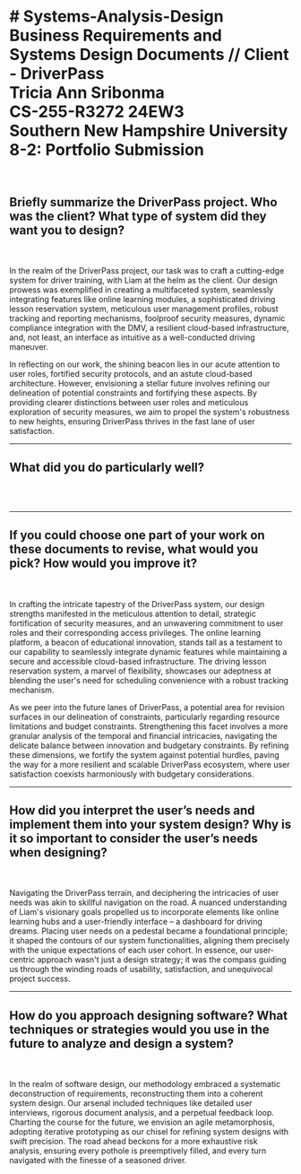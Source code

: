 <h1># Systems-Analysis-Design<br>
Business Requirements and Systems Design Documents // Client - DriverPass<br>
Tricia Ann Sribonma<br>
CS-255-R3272 24EW3<br>
Southern New Hampshire University<br>
8-2: Portfolio Submission<br><br></h1>


<h2><b>Briefly summarize the DriverPass project. Who was the client? What type of system did they want you to design?</b></h2><br><br>
In the realm of the DriverPass project, our task was to craft a cutting-edge system for driver training, with Liam at the helm as the client. Our design prowess was exemplified in creating a multifaceted system, seamlessly integrating features like online learning modules, a sophisticated driving lesson reservation system, meticulous user management profiles, robust tracking and reporting mechanisms, foolproof security measures, dynamic compliance integration with the DMV, a resilient cloud-based infrastructure, and, not least, an interface as intuitive as a well-conducted driving maneuver.

In reflecting on our work, the shining beacon lies in our acute attention to user roles, fortified security protocols, and an astute cloud-based architecture. However, envisioning a stellar future involves refining our delineation of potential constraints and fortifying these aspects. By providing clearer distinctions between user roles and meticulous exploration of security measures, we aim to propel the system's robustness to new heights, ensuring DriverPass thrives in the fast lane of user satisfaction.

<hr>
<h2><b>What did you do particularly well?</b></h2><br><br>

<hr>
<h2><b>If you could choose one part of your work on these documents to revise, what would you pick? How would you improve it?</b></h2><br><br>
In crafting the intricate tapestry of the DriverPass system, our design strengths manifested in the meticulous attention to detail, strategic fortification of security measures, and an unwavering commitment to user roles and their corresponding access privileges. The online learning platform, a beacon of educational innovation, stands tall as a testament to our capability to seamlessly integrate dynamic features while maintaining a secure and accessible cloud-based infrastructure. The driving lesson reservation system, a marvel of flexibility, showcases our adeptness at blending the user's need for scheduling convenience with a robust tracking mechanism.

As we peer into the future lanes of DriverPass, a potential area for revision surfaces in our delineation of constraints, particularly regarding resource limitations and budget constraints. Strengthening this facet involves a more granular analysis of the temporal and financial intricacies, navigating the delicate balance between innovation and budgetary constraints. By refining these dimensions, we fortify the system against potential hurdles, paving the way for a more resilient and scalable DriverPass ecosystem, where user satisfaction coexists harmoniously with budgetary considerations.

<hr>
<h2><b>How did you interpret the user’s needs and implement them into your system design? Why is it so important to consider the user’s needs when designing?</b></h2><br><br>
Navigating the DriverPass terrain, and deciphering the intricacies of user needs was akin to skillful navigation on the road. A nuanced understanding of Liam's visionary goals propelled us to incorporate elements like online learning hubs and a user-friendly interface – a dashboard for driving dreams. Placing user needs on a pedestal became a foundational principle; it shaped the contours of our system functionalities, aligning them precisely with the unique expectations of each user cohort. In essence, our user-centric approach wasn't just a design strategy; it was the compass guiding us through the winding roads of usability, satisfaction, and unequivocal project success.

<hr>
<h2><b>How do you approach designing software? What techniques or strategies would you use in the future to analyze and design a system?</b></h2><br><br>
In the realm of software design, our methodology embraced a systematic deconstruction of requirements, reconstructing them into a coherent system design. Our arsenal included techniques like detailed user interviews, rigorous document analysis, and a perpetual feedback loop. Charting the course for the future, we envision an agile metamorphosis, adopting iterative prototyping as our chisel for refining system designs with swift precision. The road ahead beckons for a more exhaustive risk analysis, ensuring every pothole is preemptively filled, and every turn navigated with the finesse of a seasoned driver.
